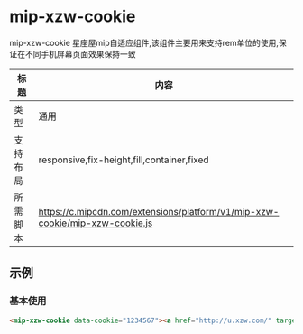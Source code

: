 # mip-xzw-cookie
mip-xzw-cookie 星座屋mip自适应组件,该组件主要用来支持rem单位的使用,保证在不同手机屏幕页面效果保持一致

标题|内容
----|----
类型|通用
支持布局|responsive,fix-height,fill,container,fixed
所需脚本|https://c.mipcdn.com/extensions/platform/v1/mip-xzw-cookie/mip-xzw-cookie.js

## 示例

### 基本使用
```html 页面之间引入以下标签并引用所需脚本即可~data-cookie为要获取的cookie名称,username为替换cookie内容的标签
<mip-xzw-cookie data-cookie="1234567"><a href="http://u.xzw.com/" target="_blank" class="username">登录</a></mip-xzw-cookie>